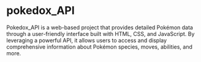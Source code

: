 # pokedox_API
Pokedox_API is a web-based project that provides detailed Pokémon data through a user-friendly interface built with HTML, CSS, and JavaScript. By leveraging a powerful API, it allows users to access and display comprehensive information about Pokémon species, moves, abilities, and more.
